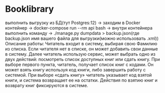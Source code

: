 # Booklibrary

выполнить выгрузку из БД(тут Postgres:12) -> 
заходим в Docker контейнер -> 
docker-compose run --rm api bash -> 
внутри контейнера выполнить команду -> 
./manage.py dumpdata > backup.json(где backup.json 
имя вашего файла для выгрузки(можно использовать .xml))
Описание работы:
Читатель входит в систему, выбирая свою Фамилию из списка. Если читателя нет в списке, он может добавить свои данные в систему. Далее читатель использую сервис, может выбрать одно из двух действий: посмотреть список доступных книг или сдать книгу. При выборе первого пункта, читатель, получает список книг с кодами. Он может взять книгу используя код книги, либо завершить работу с системой. При выборе «сдать книгу» читатель указывает код взятой книги, и система возвращает ее на остатки. Действия по взятию книг и возврату книг фиксируются в системе.
